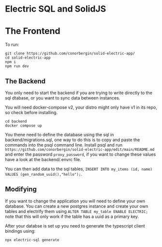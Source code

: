 # Electric SQL and SolidJS

# The Frontend
To run:
```
git clone https://github.com/conorbergin/solid-electric-app/
cd solid-electric-app
npm i
npm run dev
```

## The Backend
You only need to start the backend if you are trying to write directly to the sql dtabase, or you want to sync data between instances.

You will need docker-compose v2, your distro might only have v1 in its repo, so check before installing.
```
cd backend
docker compose up
```
You thene need to define the database using the sql in backend/migrations.sql, one way to do this is to copy and paste the commands into the psql command line. Install psql and run `https://github.com/conorbergin/solid-electric-app/edit/main/README.md` and enter the password `proxy_password`, if you want to change these values have a look at the backend/.envrc file.

You can then add data to the sql tables, `INSERT INTO my_items (id, name) VALUES (gen_random_uuid(),"hello");`.

## Modifying
If you want to change the application you will need to define your own database. You can create a new postgres instance and create your own tables and electrify them using `ALTER TABLE my_table ENABLE ELECTRIC;` note that this will only work if the table has a uuid as a primary key.

After your databse is set up you need to generate the typescript client bindings using:
```
npx electric-sql generate
```
